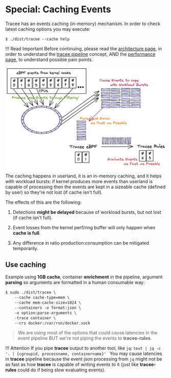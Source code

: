 # Special: Caching Events

Tracee has an events caching (in-memory) mechanism. In order to check latest
caching options you may execute:

```
$ ./dist/tracee --cache help
```

!!! Read Important
    Before continuing, please read the [architecture page], in order to
    understand the [tracee pipeline] concept, AND the [performance page], to
    understand possible pain points.

[architecture page]: ./architecture.md
[performance page]: ./performance.md
[tracee pipeline]: ./architecture.md#tracee-pipeline-concept

![Tracee Cache](../../images/tracee-cache.png)

The caching happens in userland, it is an in-memory caching, and it helps with
workload bursts: if kernel produces more events than userland is capable of
processing then the events are kept in a sizeable cache (defined by user) so
they're not lost (if cache isn't full).

The effects of this are the following:

1. Detections **might be delayed** because of workload bursts, but not lost (if
   cache isn't full).

2. Event losses from the kernel perf/ring buffer will only happen when
   **cache is full**.

3. Any difference in ratio production:consumption can be mitigated temporarily.

## Use caching

Example using **1GB cache**, container **enrichment** in the pipeline, argument
**parsing** so arguments are formatted in a human consumable way:

```text
$ sudo ./dist/tracee \
    --cache cache-type=mem \
    --cache mem-cache-size=1024 \
    --containers -o format:json \
    -o option:parse-arguments \
    -trace container \
    --crs docker:/var/run/docker.sock
```

> We are using most of the options that could cause latencies in the event
> pipeline BUT we're not piping the events to **tracee-rules**.

!!! Attention
    If you pipe **tracee** output to another tool, like `jq`:
    ```text
    | jq -c '. | {cgroupid, processname, containername}'
    ```
    You may cause latencies in **tracee** pipeline because the event json
    processing from `jq` might not be as fast as how **tracee** is capable
    of writing events to it (just like **tracee-rules** could do if being slow
    evaluating events).
